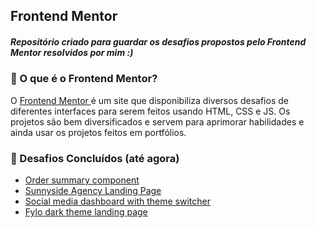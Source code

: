 ## Frontend Mentor

##### Repositório criado para guardar os desafios propostos pelo Frontend Mentor resolvidos por mim :)

### 🤔 O que é o Frontend Mentor? 
O <a  href="https://www.frontendmentor.io/" target="_blank">Frontend Mentor </a> é um site que disponibiliza diversos desafios de diferentes interfaces para serem feitos usando HTML, CSS e JS. Os projetos são bem diversificados e servem para aprimorar habilidades e ainda usar os projetos feitos em portfólios.

### :rocket: Desafios Concluídos (até agora)
- <a href="https://bruna-nunes.github.io/frontendmentor/desafio-01/">Order summary component</a>
- <a href="https://bruna-nunes.github.io/frontendmentor/desafio-02/">Sunnyside Agency Landing Page</a>
- <a href="https://bruna-nunes.github.io/frontendmentor/desafio-03/">Social media dashboard with theme switcher</a>
- <a href="https://bruna-nunes.github.io/frontendmentor/desafio-04/index.html">Fylo dark theme landing page</a>
